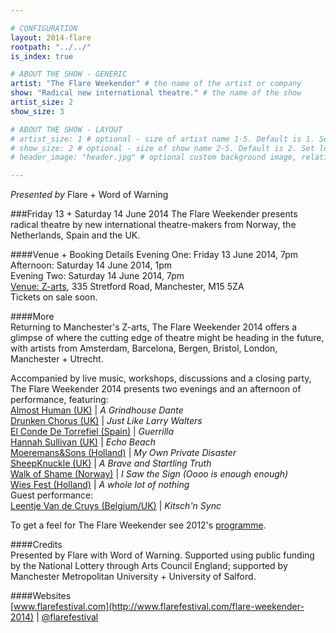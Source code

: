 ```yaml
---

# CONFIGURATION
layout: 2014-flare
rootpath: "../../"
is_index: true

# ABOUT THE SHOW - GENERIC
artist: "The Flare Weekender" # the name of the artist or company
show: "Radical new international theatre." # the name of the show
artist_size: 2
show_size: 3

# ABOUT THE SHOW - LAYOUT
# artist_size: 1 # optional - size of artist name 1-5. Default is 1. Set longer names to lower values
# show_size: 2 # optional - size of show name 2-5. Default is 2. Set longer names to lower values
# header_image: "header.jpg" # optional custom background image, relative to current page

---
```

*Presented by* Flare + Word of Warning    
         
###Friday 13 + Saturday 14 June 2014
The Flare Weekender presents radical theatre by new international theatre-makers from Norway, the Netherlands, Spain and the UK.         
          
####Venue + Booking Details
Evening One: Friday 13 June 2014, 7pm       
Afternoon: Saturday 14 June 2014, 1pm        
Evening Two: Saturday 14 June 2014, 7pm         
[Venue: Z-arts](http://www.z-arts.org/about-us/getting-here), 335 Stretford Road, Manchester, M15 5ZA      
Tickets on sale soon.      
           
####More      
Returning to Manchester's Z-arts, The Flare Weekender 2014 offers a glimpse of where the cutting edge of theatre might be heading in the future, with artists from Amsterdam, Barcelona, Bergen, Bristol, London, Manchester + Utrecht.        
          
Accompanied by live music, workshops, discussions and a closing party, The Flare Weekender 2014 presents two evenings and an afternoon of performance, featuring:       
[Almost Human (UK)](http://www.almost-human.org) | *A Grindhouse Dante*                         
[Drunken Chorus (UK)](http://www.drunkenchorus.co.uk) | *Just Like Larry Walters*                    
[El Conde De Torrefiel (Spain)](http://www.elcondedetorrefiel.com/guerrilla.html) | *Guerrilla*                 
[Hannah Sullivan (UK)](http://www.hannahsullivan.co.uk/Echo-Beach) | *Echo Beach*               
[Moeremans&Sons (Holland)](www.moeremansandsons.com) | *My Own Private Disaster*                     
[SheepKnuckle (UK)](http://sheepknuckle.tumblr.com) | *A Brave and Startling Truth*               
[Walk of Shame (Norway)](http://www.flarefestival.com/project/i-saw-the-sign-ooo-is-enough-enough) | *I Saw the Sign (Oooo is enough enough)*                  
[Wies Fest (Holland)](http://www.flarefestival.com/project/a-whole-lot-of-nothing-wies-fest) | *A whole lot of nothing*                
Guest performance:            
[Leentje Van de Cruys (Belgium/UK)](/archive/2013-domestic/vandecruys) | *Kitsch'n Sync*                
            
To get a feel for The Flare Weekender see 2012's [programme](/archive/2012-springsummer/flare).      
                           
####Credits         
Presented by Flare with Word of Warning. Supported using public funding by the National Lottery through Arts Council England; supported by Manchester Metropolitan University + University of Salford.       
              
####Websites           
[www.flarefestival.com](http://www.flarefestival.com/flare-weekender-2014) | [@flarefestival](http://twitter.com/flarefestival)
